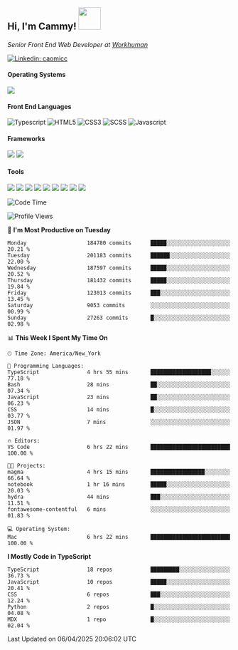 <h2> Hi, I'm Cammy! <img src="https://media.giphy.com/media/WFEpbNDqjs312EZ06H/giphy.gif" width="50"></h2>
<p><em>Senior Front End Web Developer at <a href="http://workhuman.com">Workhuman</a> <img src="https://images.ctfassets.net/hff6luki1ys4/X1kMrXjaRqPywVHz2r343/9be6a49556aaa859e258725d744d1b31/whicon-social-recognition.svg" width="16"></em></p>

[![Linkedin: caomicc](https://img.shields.io/badge/-caomicc-blue?style=flat-square&logo=Linkedin&logoColor=white&link=https://www.linkedin.com/in/caomicc/)](https://www.linkedin.com/in/caomicc/)

#### Operating Systems

  ![](https://img.shields.io/badge/-MacOS-000?style=flat&logo=apple&logoColor=white)

#### Front End Languages

  ![Typescript](https://img.shields.io/badge/-Typescript-3178C6?style=flat-circle&logo=typescript&logoColor=white)
  ![HTML5](https://img.shields.io/badge/-HTML5-E34F26?style=flat-circle&logo=html5&logoColor=white)
  ![CSS3](https://img.shields.io/badge/-CSS3-1572B6?style=flat-circle&logo=css3&logoColor=white)
  ![SCSS](https://img.shields.io/badge/-SCSS-CC6699?style=flat-circle&logo=sass&logoColor=white)
  ![Javascript](https://img.shields.io/badge/-Javascript-F7DF1E?style=flat-circle&logo=javascript&logoColor=000)

#### Frameworks

  ![](https://img.shields.io/badge/-Next.js-black?style=flat&logo=next.js&logoColor=white)
  ![](https://img.shields.io/badge/-React-61DAFB?style=flat&logo=react&logoColor=black)


#### Tools

  ![](https://img.shields.io/badge/-VSCode-007ACC?style=flat&logo=visualstudio&logoColor=white)
  ![](https://img.shields.io/badge/-Oh_my_Zsh-black?style=flat&logo=windows-terminal&logoColor=white)
  ![](https://img.shields.io/badge/-Contentful-2478CC?style=flat&logo=contentful&logoColor=white)
  ![](https://img.shields.io/badge/-Figma-F24E1E?style=flat&logo=figma&logoColor=white)
  ![](https://img.shields.io/badge/-Jira-0052CC?style=flat&logo=jira&logoColor=white)
  ![](https://img.shields.io/badge/-Asana-F06A6A?style=flat&logo=asana&logoColor=white)
  ![](https://img.shields.io/badge/-Docker-2496ED?style=flat&logo=docker&logoColor=white)
  ![](https://img.shields.io/badge/-Vercel-black?style=flat&logo=vercel&logoColor=white)
  ![](https://img.shields.io/badge/-Netlify-00C7B7?style=flat&logo=netlify&logoColor=white)


<!--START_SECTION:waka-->
![Code Time](http://img.shields.io/badge/Code%20Time-1%2C261%20hrs%201%20min-blue)

![Profile Views](http://img.shields.io/badge/Profile%20Views-0-blue)

📅 **I'm Most Productive on Tuesday** 

```text
Monday                   184780 commits      █████░░░░░░░░░░░░░░░░░░░░   20.21 % 
Tuesday                  201183 commits      ██████░░░░░░░░░░░░░░░░░░░   22.00 % 
Wednesday                187597 commits      █████░░░░░░░░░░░░░░░░░░░░   20.52 % 
Thursday                 181432 commits      █████░░░░░░░░░░░░░░░░░░░░   19.84 % 
Friday                   123013 commits      ███░░░░░░░░░░░░░░░░░░░░░░   13.45 % 
Saturday                 9053 commits        ░░░░░░░░░░░░░░░░░░░░░░░░░   00.99 % 
Sunday                   27263 commits       █░░░░░░░░░░░░░░░░░░░░░░░░   02.98 % 
```


📊 **This Week I Spent My Time On** 

```text
🕑︎ Time Zone: America/New_York

💬 Programming Languages: 
TypeScript               4 hrs 55 mins       ███████████████████░░░░░░   77.18 % 
Bash                     28 mins             ██░░░░░░░░░░░░░░░░░░░░░░░   07.34 % 
JavaScript               23 mins             ██░░░░░░░░░░░░░░░░░░░░░░░   06.23 % 
CSS                      14 mins             █░░░░░░░░░░░░░░░░░░░░░░░░   03.77 % 
JSON                     7 mins              ░░░░░░░░░░░░░░░░░░░░░░░░░   01.97 % 

🔥 Editors: 
VS Code                  6 hrs 22 mins       █████████████████████████   100.00 % 

🐱‍💻 Projects: 
magma                    4 hrs 15 mins       █████████████████░░░░░░░░   66.64 % 
notebook                 1 hr 16 mins        █████░░░░░░░░░░░░░░░░░░░░   20.03 % 
hydra                    44 mins             ███░░░░░░░░░░░░░░░░░░░░░░   11.51 % 
fontawesome-contentful   6 mins              ░░░░░░░░░░░░░░░░░░░░░░░░░   01.83 % 

💻 Operating System: 
Mac                      6 hrs 22 mins       █████████████████████████   100.00 % 
```

**I Mostly Code in TypeScript** 

```text
TypeScript               18 repos            █████████░░░░░░░░░░░░░░░░   36.73 % 
JavaScript               10 repos            █████░░░░░░░░░░░░░░░░░░░░   20.41 % 
CSS                      6 repos             ███░░░░░░░░░░░░░░░░░░░░░░   12.24 % 
Python                   2 repos             █░░░░░░░░░░░░░░░░░░░░░░░░   04.08 % 
MDX                      1 repo              █░░░░░░░░░░░░░░░░░░░░░░░░   02.04 % 
```




 Last Updated on 06/04/2025 20:06:02 UTC
<!--END_SECTION:waka-->
